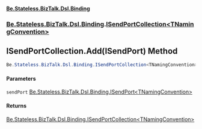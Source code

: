 #### [Be.Stateless.BizTalk.Dsl.Binding](README.md 'README')
### [Be.Stateless.BizTalk.Dsl.Binding](Be.Stateless.BizTalk.Dsl.Binding.md 'Be.Stateless.BizTalk.Dsl.Binding').[ISendPortCollection&lt;TNamingConvention&gt;](ISendPortCollection_TNamingConvention_.md 'Be.Stateless.BizTalk.Dsl.Binding.ISendPortCollection<TNamingConvention>')

## ISendPortCollection<TNamingConvention>.Add(ISendPort<TNamingConvention>) Method

```csharp
Be.Stateless.BizTalk.Dsl.Binding.ISendPortCollection<TNamingConvention> Add(Be.Stateless.BizTalk.Dsl.Binding.ISendPort<TNamingConvention> sendPort);
```
#### Parameters

<a name='Be.Stateless.BizTalk.Dsl.Binding.ISendPortCollection_TNamingConvention_.Add(Be.Stateless.BizTalk.Dsl.Binding.ISendPort_TNamingConvention_).sendPort'></a>

`sendPort` [Be.Stateless.BizTalk.Dsl.Binding.ISendPort&lt;](ISendPort_TNamingConvention_.md 'Be.Stateless.BizTalk.Dsl.Binding.ISendPort<TNamingConvention>')[TNamingConvention](ISendPortCollection_TNamingConvention_.md#Be.Stateless.BizTalk.Dsl.Binding.ISendPortCollection_TNamingConvention_.TNamingConvention 'Be.Stateless.BizTalk.Dsl.Binding.ISendPortCollection<TNamingConvention>.TNamingConvention')[&gt;](ISendPort_TNamingConvention_.md 'Be.Stateless.BizTalk.Dsl.Binding.ISendPort<TNamingConvention>')

#### Returns
[Be.Stateless.BizTalk.Dsl.Binding.ISendPortCollection&lt;](ISendPortCollection_TNamingConvention_.md 'Be.Stateless.BizTalk.Dsl.Binding.ISendPortCollection<TNamingConvention>')[TNamingConvention](ISendPortCollection_TNamingConvention_.md#Be.Stateless.BizTalk.Dsl.Binding.ISendPortCollection_TNamingConvention_.TNamingConvention 'Be.Stateless.BizTalk.Dsl.Binding.ISendPortCollection<TNamingConvention>.TNamingConvention')[&gt;](ISendPortCollection_TNamingConvention_.md 'Be.Stateless.BizTalk.Dsl.Binding.ISendPortCollection<TNamingConvention>')